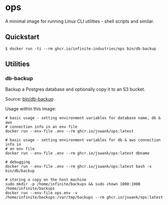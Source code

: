 # ops

A minimal image for running Linux CLI utilities - shell scripts and similar.

## Quickstart

```console
$ docker run -ti --rm ghcr.io/infinite-industries/ops bin/db-backup
```

## Utilities

### db-backup

Backup a Postgres database and optionally copy it to an S3 bucket.

Source: [bin/db-backup](ctx/home/bin/db-backup)

Usage within this image:

```console
# basic usage - setting environment variables for database name, db & aws
# connection info in an env file
docker run --env-file .env --rm ghcr.io/jswank/ops:latest

# basic usage - setting environment variables for db & aws connection info in
# an env file
docker run --env-file .env --rm ghcr.io/jswank/ops:latest dbname

# debugging
docker run --env-file .env --rm ghcr.io/jswank/ops:latest bash -x bin/db/backup

# storing a copy on the host machine
sudo mkdir -p /home/infinite/backups && sudo chown 1000:1000 /home/infinite/backups
docker run --env-file ops.env -v /home/infinite/backups:/var/tmp/backups --rm ghcr.io/jswank/ops:latest
```
